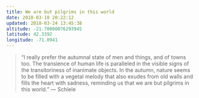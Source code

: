 ```yaml
---
title: We are but pilgrims in this world
date: 2018-03-18 20:22:12
updated: 2018-03-24 13:45:38
altitude: -21.70000076293945
latitude: 42.3392
longitude: -71.0941
---
```

> “I really prefer the autumnal state of men and things, and of towns too. The transience of human life is paralleled in the visible signs of the transitoriness of inanimate objects. In the autumn, nature seems to be filled with a vegetal melody that also exudes from old walls and fills the heart with sadness, reminding us that we are but pilgrims in this world.”
> — Schiele